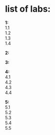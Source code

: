 # list of labs:
**1:**  
1.1  
1.2  
1.3  
1.4  

**2:**  

**3:**    

**4:**    
4.1  
4.2  
4.3  
4.4  

**5:**    
5.1  
5.2  
5.3  
5.4  
5.5  


